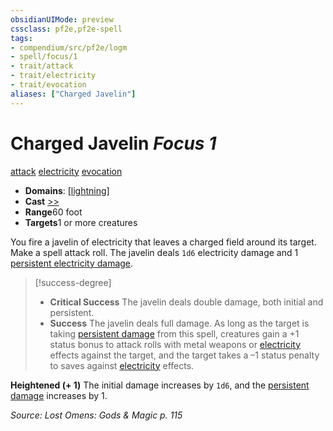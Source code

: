 ```yaml
---
obsidianUIMode: preview
cssclass: pf2e,pf2e-spell
tags:
- compendium/src/pf2e/logm
- spell/focus/1
- trait/attack
- trait/electricity
- trait/evocation
aliases: ["Charged Javelin"]
---
```

# Charged Javelin *Focus 1*   
[attack](../../rules/traits/attack.md)  [electricity](../../rules/traits/electricity.md)  [evocation](../../rules/traits/evocation.md)  

- **Domains**: [[lightning](../setting/domains.md#Lightning)]
- **Cast** [>>](../../rules/core-rulebook/chapter-9-playing-the-game.md#Actions "Two-Action") 
- **Range**60 foot
- **Targets**1 or more creatures

You fire a javelin of electricity that leaves a charged field around its target. Make a spell attack roll. The javelin deals `1d6` electricity damage and 1 [persistent electricity damage](../../rules/conditions.md#Persistent%20Damage).

> [!success-degree] 
> - **Critical Success** The javelin deals double damage, both initial and persistent.
> - **Success** The javelin deals full damage. As long as the target is taking [persistent damage](../../rules/conditions.md#Persistent%20Damage) from this spell, creatures gain a +1 status bonus to attack rolls with metal weapons or [electricity](../../rules/traits/electricity.md) effects against the target, and the target takes a –1 status penalty to saves against [electricity](../../rules/traits/electricity.md) effects.

**Heightened (+ 1)** The initial damage increases by `1d6`, and the [persistent damage](../../rules/conditions.md#Persistent%20Damage) increases by 1.

*Source: Lost Omens: Gods & Magic p. 115*